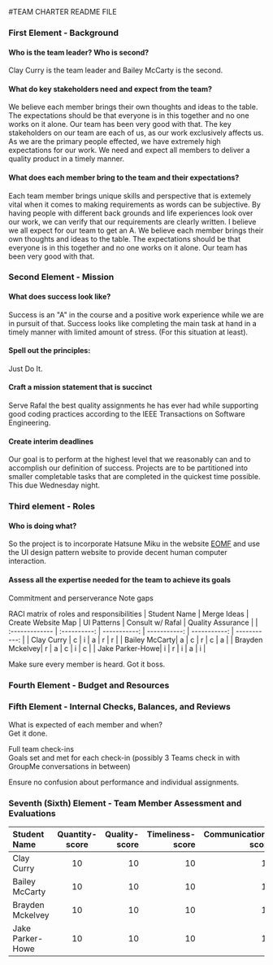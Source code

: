 #TEAM CHARTER README FILE

### First Element - Background
#### Who is the team leader? Who is second?
  Clay Curry is the team leader and Bailey McCarty is the second. 

#### What do key stakeholders need and expect from the team?
We believe each member brings their own thoughts and ideas to the table. The expectations should be that everyone is in this together and no one works on it alone. Our team has been very good with that. The key stakeholders on our team are each of us, as our work exclusively affects us. As we are the primary people effected, we have extremely high expectations for our work. 
We need and expect all members to deliver a quality product in a timely manner. 

#### What does each member bring to the team and their expectations?
Each team member brings unique skills and perspective that is extemely vital when it comes to making requirements as words can be subjective. By having people with different back grounds and life experiences look over our work, we can verify that our requirements are clearly written. I believe we all expect for our team to get an A. 
We believe each member brings their own thoughts and ideas to the table. The expectations should be that everyone is in this together and no one works on it alone. Our team has been very good with that.



### Second Element - Mission

#### What does success look like?
Success is an "A" in the course and a positive work experience while we are in pursuit of that. Success looks like completing the main task at hand in a timely manner with limited amount of stress. (For this situation at least).
    
#### Spell out the principles:
 Just Do It.

#### Craft a mission statement that is succinct
Serve Rafal the best quality assignments he has ever had while supporting good coding practices according to the IEEE Transactions on Software Engineering.

#### Create interim deadlines
Our goal is to perform at the highest level that we reasonably can and to accomplish our definition of success.  Projects are to be partitioned into smaller completable tasks that are completed in the quickest time possible. This due Wednesday night.


### Third element - Roles
#### Who is doing what?
So the project is to incorporate Hatsune Miku in the website [EOMF](http://eomf.ou.edu/) and use the UI design pattern website to provide decent human computer interaction.

#### Assess all the expertise needed for the team to achieve its goals 
Commitment and perserverance
Note gaps

RACI matrix of roles and responsibilities
| Student Name      | Merge Ideas     | Create Website Map     | UI Patterns | Consult w/ Rafal | Quality Assurance |
| :------------- | :----------: | -----------: | -----------: | -----------: | -----------: |
| Clay Curry | c | i | a | r | r |
| Bailey McCarty| a | c | r | c | a |
| Brayden Mckelvey| r | a | c | i | c |
| Jake Parker-Howe| i | r | i | a | i |

Make sure every member is heard. 
Got it boss.


### Fourth Element - Budget and Resources


### Fifth Element - Internal Checks, Balances, and Reviews
What is expected of each member and when?  
Get it done.

Full team check-ins  
Goals set and met for each check-in (possibly 3 Teams check in with GroupMe conversations in between)

Ensure no confusion about performance and individual assignments.  


### Seventh (Sixth) Element - Team Member Assessment and Evaluations

| Student Name      | Quantity-score     | Quality-score     | Timeliness-score | Communication-score |
| :------------- | :----------: | -----------: | -----------: | -----------: |
| Clay Curry | 10 | 10 | 10 |10 |
| Bailey McCarty|10|10|10|10 |
| Brayden Mckelvey|10|10|10|10 |
| Jake Parker-Howe|10|10|10|10 |
